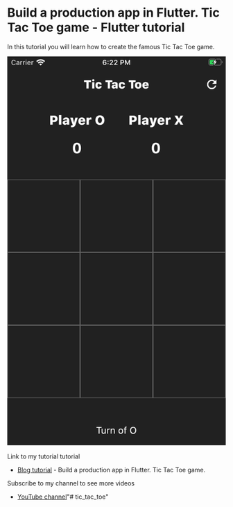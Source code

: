 # Build a production app in Flutter. Tic Tac Toe game - Flutter tutorial

In this tutorial you will learn how to create the famous Tic Tac Toe game.

![Build a production app - Flutter tutorial](tic_tac_toe.png)

Link to my tutorial tutorial
- [Blog tutorial](https://davideagostini.com/build-a-production-app-in-flutter-tic-tac-toe-game) - Build a production app in Flutter. Tic Tac Toe game.

Subscribe to my channel to see more videos
- [YouTube channel](https://www.youtube.com/c/davideagostini)"# tic_tac_toe" 

